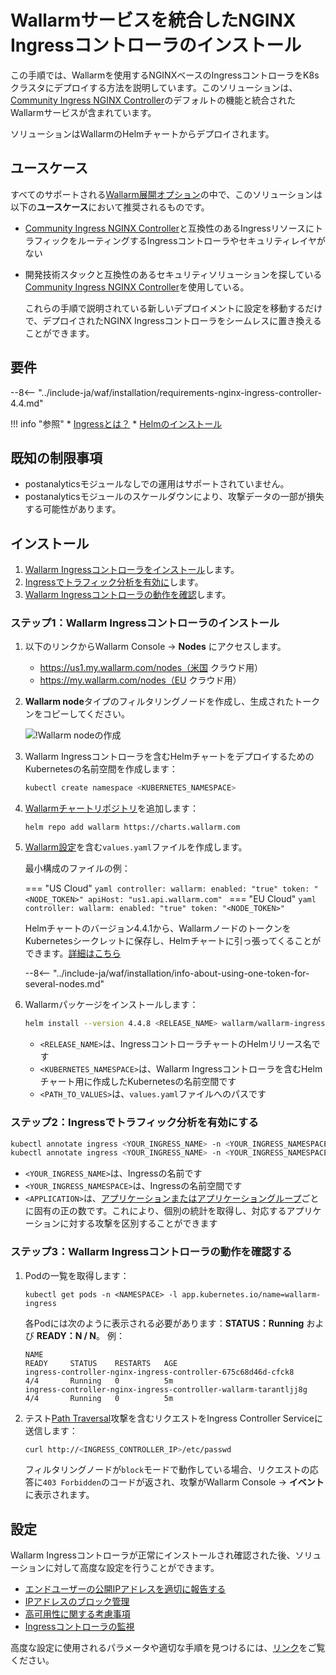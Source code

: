[ip-list-docs]: ../user-guides/ip-lists/overview.md
[deployment-platform-docs]: ../installation/supported-deployment-options.md

# Wallarmサービスを統合したNGINX Ingressコントローラのインストール

この手順では、Wallarmを使用するNGINXベースのIngressコントローラをK8sクラスタにデプロイする方法を説明しています。このソリューションは、[Community Ingress NGINX Controller](https://github.com/kubernetes/ingress-nginx)のデフォルトの機能と統合されたWallarmサービスが含まれています。

ソリューションはWallarmのHelmチャートからデプロイされます。

## ユースケース

すべてのサポートされる[Wallarm展開オプション](../installation/supported-deployment-options.md)の中で、このソリューションは以下の**ユースケース**において推奨されるものです。

* [Community Ingress NGINX Controller](https://github.com/kubernetes/ingress-nginx)と互換性のあるIngressリソースにトラフィックをルーティングするIngressコントローラやセキュリティレイヤがない
* 開発技術スタックと互換性のあるセキュリティソリューションを探している[Community Ingress NGINX Controller](https://github.com/kubernetes/ingress-nginx)を使用している。

    これらの手順で説明されている新しいデプロイメントに設定を移動するだけで、デプロイされたNGINX Ingressコントローラをシームレスに置き換えることができます。

## 要件

--8<-- "../include-ja/waf/installation/requirements-nginx-ingress-controller-4.4.md"

!!! info "参照"
    * [Ingressとは？](https://kubernetes.io/docs/concepts/services-networking/ingress/)
    * [Helmのインストール](https://helm.sh/docs/intro/install/)

## 既知の制限事項

* postanalyticsモジュールなしでの運用はサポートされていません。 
* postanalyticsモジュールのスケールダウンにより、攻撃データの一部が損失する可能性があります。

## インストール

1. [Wallarm Ingressコントローラをインストール](#step-1-installing-the-wallarm-ingress-controller)します。
2. [Ingressでトラフィック分析を有効に](#step-2-enabling-traffic-analysis-for-your-ingress)します。
3. [Wallarm Ingressコントローラの動作を確認](#step-3-checking-the-wallarm-ingress-controller-operation)します。 

### ステップ1：Wallarm Ingressコントローラのインストール

1. 以下のリンクからWallarm Console → **Nodes** にアクセスします。
    * https://us1.my.wallarm.com/nodes（米国 クラウド用）
    * https://my.wallarm.com/nodes（EU クラウド用）
1. **Wallarm node**タイプのフィルタリングノードを作成し、生成されたトークンをコピーしてください。
    
    ![!Wallarm nodeの作成](../images/user-guides/nodes/create-wallarm-node-name-specified.png)
1. Wallarm Ingressコントローラを含むHelmチャートをデプロイするためのKubernetesの名前空間を作成します：

    ```bash
    kubectl create namespace <KUBERNETES_NAMESPACE>
    ```
1. [Wallarmチャートリポジトリ](https://charts.wallarm.com/)を追加します：
    ```
    helm repo add wallarm https://charts.wallarm.com
    ```
4. [Wallarm設定](configure-kubernetes-en.md)を含む`values.yaml`ファイルを作成します。

    最小構成のファイルの例：

    === "US Cloud"
        ```yaml
        controller:
          wallarm:
            enabled: "true"
            token: "<NODE_TOKEN>"
            apiHost: "us1.api.wallarm.com"
        ```
    === "EU Cloud"
        ```yaml
        controller:
          wallarm:
            enabled: "true"
            token: "<NODE_TOKEN>"
        ```    
    
    Helmチャートのバージョン4.4.1から、WallarmノードのトークンをKubernetesシークレットに保存し、Helmチャートに引っ張ってくることができます。[詳細はこちら](configure-kubernetes-en.md#controllerwallarmexistingsecret)
    
    --8<-- "../include-ja/waf/installation/info-about-using-one-token-for-several-nodes.md"
1. Wallarmパッケージをインストールします：

    ``` bash
    helm install --version 4.4.8 <RELEASE_NAME> wallarm/wallarm-ingress -n <KUBERNETES_NAMESPACE> -f <PATH_TO_VALUES>
    ```

    * `<RELEASE_NAME>`は、IngressコントローラチャートのHelmリリース名です
    * `<KUBERNETES_NAMESPACE>`は、Wallarm Ingressコントローラを含むHelmチャート用に作成したKubernetesの名前空間です
    * `<PATH_TO_VALUES>`は、`values.yaml`ファイルへのパスです

### ステップ2：Ingressでトラフィック分析を有効にする

``` bash
kubectl annotate ingress <YOUR_INGRESS_NAME> -n <YOUR_INGRESS_NAMESPACE> nginx.ingress.kubernetes.io/wallarm-mode=monitoring
kubectl annotate ingress <YOUR_INGRESS_NAME> -n <YOUR_INGRESS_NAMESPACE> nginx.ingress.kubernetes.io/wallarm-application=<APPLICATION>
```
* `<YOUR_INGRESS_NAME>`は、Ingressの名前です
* `<YOUR_INGRESS_NAMESPACE>`は、Ingressの名前空間です
* `<APPLICATION>`は、[アプリケーションまたはアプリケーショングループ](../user-guides/settings/applications.md)ごとに固有の正の数です。これにより、個別の統計を取得し、対応するアプリケーションに対する攻撃を区別することができます

### ステップ3：Wallarm Ingressコントローラの動作を確認する

1. Podの一覧を取得します：
    ```
    kubectl get pods -n <NAMESPACE> -l app.kubernetes.io/name=wallarm-ingress
    ```

    各Podには次のように表示される必要があります：**STATUS：Running** および **READY：N / N**。 例：

    ```
    NAME                                                              READY     STATUS    RESTARTS   AGE
    ingress-controller-nginx-ingress-controller-675c68d46d-cfck8      4/4       Running   0          5m
    ingress-controller-nginx-ingress-controller-wallarm-tarantljj8g   4/4       Running   0          5m
    ```
2. テスト[Path Traversal](../attacks-vulns-list.md#path-traversal)攻撃を含むリクエストをIngress Controller Serviceに送信します：

    ```bash
    curl http://<INGRESS_CONTROLLER_IP>/etc/passwd
    ```

    フィルタリングノードが`block`モードで動作している場合、リクエストの応答に`403 Forbidden`のコードが返され、攻撃がWallarm Console → **イベント**に表示されます。

## 設定

Wallarm Ingressコントローラが正常にインストールされ確認された後、ソリューションに対して高度な設定を行うことができます。

* [エンドユーザーの公開IPアドレスを適切に報告する](configuration-guides/wallarm-ingress-controller/best-practices/report-public-user-ip.md)
* [IPアドレスのブロック管理](../user-guides/ip-lists/overview.md)
* [高可用性に関する考慮事項](configuration-guides/wallarm-ingress-controller/best-practices/high-availability-considerations.md)
* [Ingressコントローラの監視](configuration-guides/wallarm-ingress-controller/best-practices/ingress-controller-monitoring.md)

高度な設定に使用されるパラメータや適切な手順を見つけるには、[リンク](configure-kubernetes-en.md)をご覧ください。